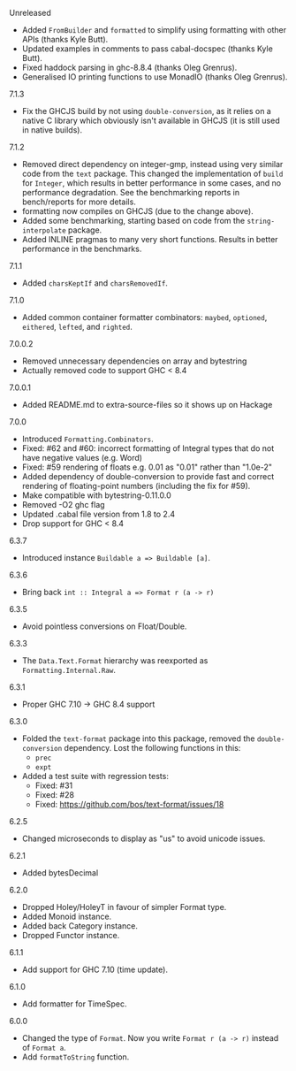 Unreleased

* Added `FromBuilder` and `formatted` to simplify using formatting with other APIs (thanks Kyle Butt).
* Updated examples in comments to pass cabal-docspec (thanks Kyle Butt).
* Fixed haddock parsing in ghc-8.8.4 (thanks Oleg Grenrus).
* Generalised IO printing functions to use MonadIO (thanks Oleg Grenrus).

7.1.3

* Fix the GHCJS build by not using `double-conversion`, as it relies on a native C library which obviously isn't available in GHCJS (it is still used in native builds).

7.1.2

* Removed direct dependency on integer-gmp, instead using very similar code from the `text` package. This changed the implementation of `build` for `Integer`, which results in better performance in some cases, and no performance degradation. See the benchmarking reports in bench/reports for more details.
* formatting now compiles on GHCJS (due to the change above).
* Added some benchmarking, starting based on code from the `string-interpolate` package.
* Added INLINE pragmas to many very short functions. Results in better performance in the benchmarks.

7.1.1

* Added `charsKeptIf` and `charsRemovedIf`.

7.1.0

* Added common container formatter combinators: `maybed`, `optioned`, `eithered`, `lefted`, and `righted`.

7.0.0.2

* Removed unnecessary dependencies on array and bytestring
* Actually removed code to support GHC < 8.4

7.0.0.1

* Added README.md to extra-source-files so it shows up on Hackage

7.0.0

* Introduced `Formatting.Combinators`.
* Fixed: #62 and #60: incorrect formatting of Integral types that do not have negative values (e.g. Word)
* Fixed: #59 rendering of floats e.g. 0.01 as "0.01" rather than "1.0e-2"
* Added dependency of double-conversion to provide fast and correct rendering of floating-point numbers (including the fix for #59).
* Make compatible with bytestring-0.11.0.0
* Removed -O2 ghc flag
* Updated .cabal file version from 1.8 to 2.4
* Drop support for GHC < 8.4

6.3.7

* Introduced instance `Buildable a => Buildable [a]`.

6.3.6

* Bring back `int :: Integral a => Format r (a -> r)`

6.3.5

* Avoid pointless conversions on Float/Double.

6.3.3

* The `Data.Text.Format` hierarchy was reexported as
  `Formatting.Internal.Raw`.

6.3.1

* Proper GHC 7.10 -> GHC 8.4 support

6.3.0

* Folded the `text-format` package into this package, removed the
  `double-conversion` dependency. Lost the following functions in
  this:
  * `prec`
  * `expt`
* Added a test suite with regression tests:
  * Fixed: #31
  * Fixed: #28
  * Fixed: https://github.com/bos/text-format/issues/18

6.2.5

* Changed microseconds to display as "us" to avoid unicode issues.

6.2.1

* Added bytesDecimal

6.2.0

* Dropped Holey/HoleyT in favour of simpler Format type.
* Added Monoid instance.
* Added back Category instance.
* Dropped Functor instance.

6.1.1

* Add support for GHC 7.10 (time update).

6.1.0

* Add formatter for TimeSpec.

6.0.0

* Changed the type of `Format`. Now you write `Format r (a -> r)` instead
  of `Format a`.
* Add `formatToString` function.
